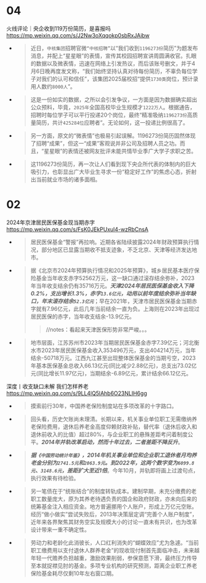
# 04

火线评论｜央企收到119万份简历，是喜报吗 https://mp.weixin.qq.com/s/J2Nw3oXqqokp0sbRxJAibw
- > 近日，`中核集团`招聘官微`“中核招聘”`以“我们收到`1196273份`简历”为题发布消息，并配上“星星眼”的表情，宣传其校园招聘宣讲周圆满收官。扎眼的数据以及微表情，迅速在网络上引发热议，而后该账号删文，并于4月6日晚再度发文称，“我们始终坚持认真对待每份简历，不辜负每位学子对我们的认可和信任”，该集团2025届校招“提供`1730类`岗位，预计录用人数约`8000人`”。
- > 这是一份如实的数据，之所以会引发争议，一方面是因为数据确实超出公众预料，毕竟，`2025年`全国高校毕业生规模才`1222万人`。根据通告，招聘时每位学子可以平行投递20个岗位，最终“精准吸纳`1196273份`高质量简历，共计`425284位`应聘者”。无论如何，这一投递比例很高了。
- > 另一方面，原文的“微表情”也极易引起误解。1196273份简历固然体现了招聘“成果”，但这一“成果”客观说并非公司及招聘人员之功。而且，“星星眼”的表情还被网友批评未能共情毕业季广大学子求职之苦。
- > 这1196273份简历，再一次让人们看到现下央企所代表的体制内的巨大吸引力，也彰显出广大毕业生寻求一份“稳定好工作”的焦虑心态，折射出当前就业市场的诸多面相。

# 02

2024年京津居民医保基金现当期赤字 https://mp.weixin.qq.com/s/FsK0JEkPUxul4-wzRbCnsA
- > 居民医保基金“警报”再拉响。近期各省陆续披露2024年财政预算执行情况，部分地区已显露当期收不抵支迹象，不乏北京、天津等经济发达地市。
- > 据《北京市2024年预算执行情况和2025年预算》，城乡居民基本医疗保险基金当年收支赤字52562万元，这一缺口通过滚存结余弥补，2023年当年收支结余仍有35716万元。***天津2024年居民医保基金收入下降0.2%，支出增长1.3%，赤字`13.6亿元`，动用以前年度结余弥补当年缺口，年末滚存结余`52.3亿元`***；早在2021年，天津市居民医保基金当期赤字就有7.96亿元，此后几年当前结余一直为负。上海则在2023年出现过居民医保的赤字，当年收支结余-13.9亿元。
  >> //notes：看起来天津医保形势非常严峻。。。
- > 地市层面，江苏苏州市2023年当期居民医保基金赤字7.39亿元；河北衡水市2023年居民医保基金收入353496万元，支出404214万元，当年结余-50718万元。江西九江甚至出现整体医保基金的当期亏空，2023年基本医保基金总收入66.13亿元(同比减少2.88亿元)，总支出73.02亿元(同比增长11.97亿元)，当期结余-6.89亿元，累计结余66.12亿元。

深度丨收支缺口未解 我们怎样养老 https://mp.weixin.qq.com/s/9LL4lQ5lAhb6O23NLIH6gg
- > 摸索前行30年，中国养老保险制度站在多项改革的十字路口。
- > 回头看，历史欠账尚未理清。长期以来，机关事业单位职工无需缴纳养老保险费用，退休后养老金高度仰赖财政补贴，替代率（退休后收入和退休前收入的比值）超过80%，与企业职工的悬殊差距考问着制度公平。***2014年并轨改革启动，然而十年过去，二者差距不降反升***。
- > ***据`《中国劳动统计年鉴》`，2014年机关事业单位和企业职工退休者月均养老金分别为`2741.5元`和`2063.9元`。到2022年，这两个数字变为`6099.8元`、`3148.6元`，差距扩大至近1倍***。今年10月，并轨即将画上过渡句点，执行效果有待检验。
- > 另一笔债在于“统账结合”的制度转轨成本。建制早期，未充分缴费的老职工数量庞大，原为其养老待遇负责的国企和政府财政，亦未向后来的统筹基金注入相应资金。地方普遍挪用个人账户，形成上万亿元空账。经历“做小做实”尝试失败后，2013年决策层定调“完善个人账户制度”，近年来各界聚焦其财务空实及规模大小的讨论一直未有共识，也为改革设计带来一重不确定性。
- > 劳动力和老龄化此消彼长，人口红利消失的“蝴蝶效应”尤为急遽。“当前职工缴费用以支付退休人群养老金”的现收现付制首先面临冲击，未来越年轻一代赡养负担越重，激励效果削弱，参保意愿下滑，最终压力传导至本就捉襟见肘的基金。多项专业机构的研究预测，距离企业职工养老保险基金耗尽仅剩10年左右窗口期。
